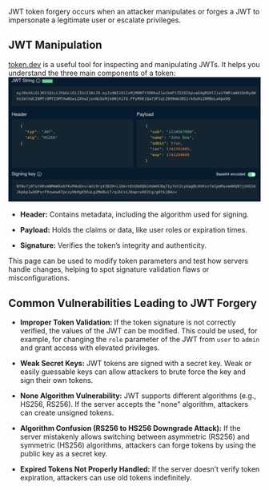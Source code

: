 JWT token forgery occurs when an attacker manipulates or forges a JWT to impersonate a legitimate user or escalate privileges.


## JWT Manipulation
[token.dev](https://token.dev) is a useful tool for inspecting and manipulating JWTs. It helps you understand the three main components of a token:
![](../../Images/Token_dev.png)
- **Header:** Contains metadata, including the algorithm used for signing.

- **Payload:** Holds the claims or data, like user roles or expiration times.

- **Signature:** Verifies the token’s integrity and authenticity.


This page can be used to modify token parameters and test how servers handle changes, helping to spot signature validation flaws or misconfigurations.

## Common Vulnerabilities Leading to JWT Forgery

- **Improper Token Validation:** If the token signature is not correctly verified, the values of the JWT can be modified. This could be used, for example, for changing the `role` parameter of the JWT from `user` to `admin` and grant access with elevated privileges.

- **Weak Secret Keys:** JWT tokens are signed with a secret key. Weak or easily guessable keys can allow attackers to brute force the key and sign their own tokens.

- **None Algorithm Vulnerability:** JWT supports different algorithms (e.g., HS256, RS256). If the server accepts the "none" algorithm, attackers can create unsigned tokens.

- **Algorithm Confusion (RS256 to HS256 Downgrade Attack):** If the server mistakenly allows switching between asymmetric (RS256) and symmetric (HS256) algorithms, attackers can forge tokens by using the public key as a secret key.

- **Expired Tokens Not Properly Handled:** If the server doesn’t verify token expiration, attackers can use old tokens indefinitely.


